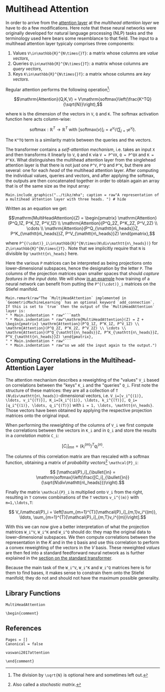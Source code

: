 # Multihead Attention

In order to arrive from the [attention layer](@ref "The Attention Layer") at the *multihead attention layer* we have to do a few modifications. Here note that these neural networks were originally developed for natural language processing (NLP) tasks and the terminology used here bears some resemblance to that field. 
The input to a multihead attention layer typicaly comprises three components:

1. Values ``V\in\mathbb{R}^{N\times{}T}``: a matrix whose columns are *value vectors*, 
2. Queries ``Q\in\mathbb{R}^{N\times{}T}``: a matrix whose columns are *query vectors*, 
3. Keys ``K\in\mathbb{R}^{N\times{}T}``: a matrix whose columns are *key vectors*.

Regular attention performs the following operation[^1]: 

[^1]: The division by ``\sqrt{N}`` is optional here and sometimes left out.

```math
\mathrm{Attention}(Q,K,V) = V\mathrm{softmax}\left(\frac{K^TQ}{\sqrt{N}}\right),
```

where ``N`` is the dimension of the vectors in ``V``, ``Q`` and ``K``. The softmax activation function here acts column-wise:

```math
\mathrm{softmax}:\mathbb{R}^{T}\to\mathbb{R}^T \text{ with $[\mathrm{softmax}(v)]_i = e^{v_i}/\left(\sum_{j=1}e^{v_j}\right)$.}
``` 
The ``K^TQ`` term is a similarity matrix between the queries and the vectors. 

The transformer contains a *self-attention mechanism*, i.e. takes an input ``X`` and then transforms it linearly to ``V``, ``Q`` and ``K`` via ``V = P^VX``, ``Q = P^QX`` and ``K = P^KX``. What distinguishes the multihead attention layer from the singlehead attention layer is that there is not just one ``P^V``, ``P^Q`` and ``P^K``, but there are several: one for each *head* of the multihead attention layer. After computing the individual values, queries and vectors, and after applying the softmax, the outputs are then concatenated together in order to obtain again an array that is of the same size as the input array:

```@example 
Main.include_graphics("../tikz/mha"; caption = raw"A representation of a multihead attention layer with three heads. ") # hide
```

Written as an equation we get:

```math
\mathrm{MultiHeadAttention}(Z) = \begin{pmatrix} \mathrm{Attention}(P^Q_1Z, P^K_1Z, P^V_1Z) \\ \mathrm{Attention}(P^Q_2Z, P^K_2Z, P^V_2Z) \\ \cdots \\ \mathrm{Attention}(P^Q_{\mathtt{n\_heads}}Z, P^K_{\mathtt{n\_heads}}Z, P^V_{\mathtt{n\_heads}}Z) \end{pmatrix},
```

where ``P^{(\cdot)}_i\in\mathbb{R}^{N\times(N\div\mathtt{n\_heads})}`` for ``Z\in\mathbb{R}^{N\times{}T}.`` Note that we implicitly require that ``N`` is divisible by ``\mathtt{n\_heads}`` here.

Here the various ``P`` matrices can be interpreted as being projections onto lower-dimensional subspaces, hence the designation by the letter ``P``. The columns of the projection matrices span smaller spaces that should *capture features in the input data*. We will show [in an example](@ref "MNIST Tutorial") how training of a neural network can benefit from putting the ``P^{(\cdot)}_i`` matrices on the Stiefel manifold.   

```@eval
Main.remark(raw"The `MultiHeadAttention` implemented in `GeometricMachineLearning` has an optional keyword `add_connection`. If this is set to `true` then the output of the `MultiHeadAttention` layer is:
" * Main.indentation * raw"```math
" * Main.indentation * raw"\mathrm{MultiHeadAttention}(Z) = Z + \begin{pmatrix} \mathrm{Attention}(P^Q_1Z, P^K_1Z, P^V_1Z) \\ \mathrm{Attention}(P^Q_2Z, P^K_2Z, P^V_2Z) \\ \cdots \\ \mathrm{Attention}(P^Q_{\mathtt{n\_heads}}Z, P^K_{\mathtt{n\_heads}}Z, P^V_{\mathtt{n\_heads}}Z) \end{pmatrix},
" * Main.indentation * raw"```
" * Main.indentation * raw"so we add the input again to the output.")
```

## Computing Correlations in the Multihead-Attention Layer

The attention mechanism describes a reweighting of the "values" ``V_i`` based on correlations between the "keys" ``K_i`` and the "queries" ``Q_i``. First note the structure of these matrices: they are all a collection of ``T`` ``(N\div\mathtt{n\_heads})``-dimensional vectors, i.e. ``V_i=[v_i^{(1)}, \ldots, v_i^{(T)}], K_i=[k_i^{(1)}, \ldots, k_i^{(T)}], Q_i=[q_i^{(1)}, \ldots, q_i^{(T)}]`` with ``i = 1, \ldots, \mathtt{n\_heads}``. Those vectors have been obtained by applying the respective projection matrices onto the original input.

When performing the *reweighting* of the columns of ``V_i`` we first compute the correlations between the vectors in ``K_i`` and in ``Q_i`` and store the results in a *correlation matrix* ``C_i``: 

```math
    [C_i]_{mn} = \left(k_i^{(m)}\right)^Tq_i^{(n)}.
```

The columns of this correlation matrix are than rescaled with a softmax function, obtaining a matrix of *probability vectors*[^2] ``\mathcal{P}_i``:

[^2]: Also called a *stochastic matrix*.

```math
    [\mathcal{P}_i]_{\bullet{}n} = \mathrm{softmax}\left(\frac{[C_i]_{\bullet{}n}}{\sqrt{N\div\mathtt{n\_heads}}}\right).
```

Finally the matrix ``\mathcal{P}_i`` is multiplied onto ``V_i`` from the right, resulting in ``T`` convex combinations of the ``T`` vectors ``v_i^{(m)}`` with ``m=1,\ldots,T``:

```math
    V_i\mathcal{P}_i = \left[\sum_{m=1}^{T}[\mathcal{P}_i]_{m,1}v_i^{(m)}, \ldots, \sum_{m=1}^{T}[\mathcal{P}_i]_{m,T}v_i^{(m)}\right].
```

With this we can now give a better interpretation of what the projection matrices ``W_i^V``, ``W_i^K`` and ``W_i^Q`` should do: they map the original data to lower-dimensional subspaces. We then compute correlations between the representation in the $K$ and in the ``Q`` basis and use this correlation to perform a convex reweighting of the vectors in the $V$ basis. These reweighted *values* are then fed into a standard feedforward neural network as is further explained in the [section on the standard transformer](@ref "Standard Transformer").

Because the main task of the ``W_i^V``, ``W_i^K`` and ``W_i^Q`` matrices here is for them to find bases, it makes sense to constrain them onto the Stiefel manifold; they do not and should not have the maximum possible generality.

## Library Functions 

```@docs
MultiHeadAttention
```

```@raw latex
\begin{comment}
```

## References 

```@bibliography
Pages = []
Canonical = false

vaswani2017attention
```

```@raw latex
\end{comment}
```